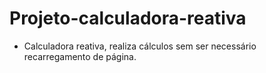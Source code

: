 # Projeto-calculadora-reativa

- Calculadora reativa, realiza cálculos sem ser necessário recarregamento de página.
